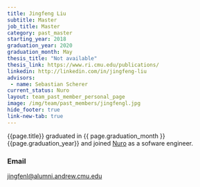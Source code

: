```yaml
---
title: Jingfeng Liu
subtitle: Master
job_title: Master
category: past_master
starting_year: 2018
graduation_year: 2020
graduation_month: May
thesis_title: "Not available"
thesis_link: https://www.ri.cmu.edu/publications/
linkedin: http://linkedin.com/in/jingfeng-liu
advisors:
 - name: Sebastian Scherer
current_status: Nuro
layout: team_past_member_personal_page
image: /img/team/past_members/jingfengl.jpg
hide_footer: true
link-new-tab: true
---
```


{{page.title}} graduated in {{ page.graduation_month }} {{page.graduation_year}} and joined [Nuro](https://nuro.ai/) as a sofware engineer. 

### Email ###
jingfenl@alumni.andrew.cmu.edu

